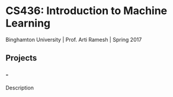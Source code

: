 # CS436: Introduction to Machine Learning

Binghamton University | Prof. Arti Ramesh | Spring 2017

## Projects

### - [](.//)
Description
